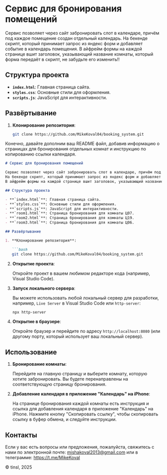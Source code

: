 # Сервис для бронирования помещений

Сервис позволяет через сайт забронировать слот в календаре, причём под каждое помещение создан отдельный календарь.
На бекенде скрипт, который принимает запрос из яндекс форм и добавляет событие в календарь помещения.
В айфрейм формы на каждой странице вшит заголовок, указывающий название комнаты, который форма передаёт в скрипт, не забудьте его изменить!!

## Структура проекта

- **`index.html`**: Главная страница сайта.
- **`styles.css`**: Основные стили для оформления.
- **`scripts.js`**: JavaScript для интерактивности.

## Развёртывание

1. **Клонирование репозитория**:

   ```bash
   git clone https://github.com/MikeKoval04/booking_system.git

Конечно, давайте дополним ваш README файл, добавив информацию о страницах для бронирования отдельных комнат и инструкцию по копированию ссылки календаря.

```markdown
# Сервис для бронирования помещений

Сервис позволяет через сайт забронировать слот в календаре, причём под каждое помещение создан отдельный календарь.
На бекенде скрипт, который принимает запрос из яндекс форм и добавляет событие в календарь помещения.
В айфрейм формы на каждой странице вшит заголовок, указывающий название комнаты, который форма передаёт в скрипт, не забудьте его изменить!!

## Структура проекта

- **`index.html`**: Главная страница сайта.
- **`styles.css`**: Основные стили для оформления.
- **`scripts.js`**: JavaScript для интерактивности.
- **`room1.html`**: Страница бронирования для комнаты Ц07.
- **`room2.html`**: Страница бронирования для комнаты Ц19.
- **`room3.html`**: Страница бронирования для комнаты Ц06.

## Развёртывание

1. **Клонирование репозитория**:

   ```bash
   git clone https://github.com/MikeKoval04/booking_system.git
   ```

2. **Открытие проекта**:

   Откройте проект в вашем любимом редакторе кода (например, Visual Studio Code).

3. **Запуск локального сервера**:

   Вы можете использовать любой локальный сервер для разработки, например, `Live Server` в Visual Studio Code или `http-server`:

   ```bash
   npx http-server
   ```

4. **Открытие в браузере**:

   Откройте браузер и перейдите по адресу `http://localhost:8080` (или другому порту, который использует ваш локальный сервер).

## Использование

1. **Бронирование комнаты**:

   Перейдите на главную страницу и выберите комнату, которую хотите забронировать. Вы будете перенаправлены на соответствующую страницу бронирования.

2. **Добавление календаря в приложение "Календарь" на iPhone**:

   На странице бронирования каждой комнаты есть инструкция и ссылка для добавления календаря в приложение "Календарь" на iPhone. Нажмите кнопку "Скопировать ссылку", чтобы скопировать ссылку в буфер обмена, и следуйте инструкции.

## Контакты

Если у вас есть вопросы или предложения, пожалуйста, свяжитесь с нами по электронной почте: [mishakoval2013@gmail.com](mailto:example@example.com) или в телеграмме: https://t.me/MikeKoval

© tinsl, 2025
